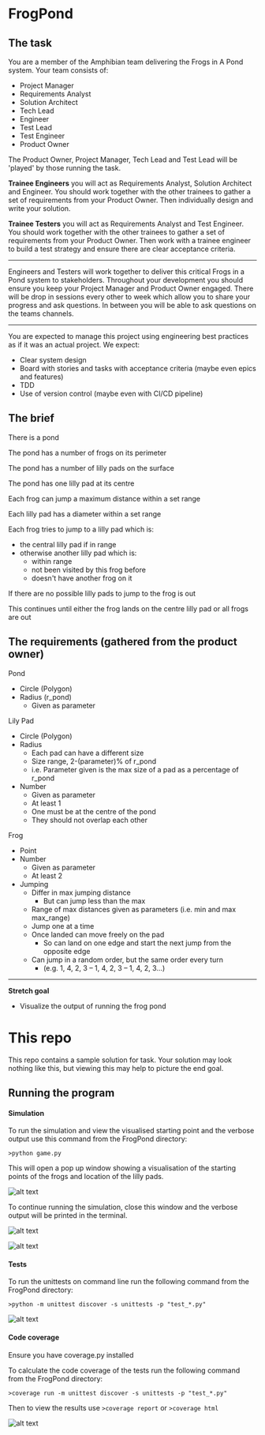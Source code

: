 # FrogPond
## The task
You are a member of the Amphibian team delivering the Frogs in A Pond system. 
Your team consists of:
- Project Manager
- Requirements Analyst
- Solution Architect
- Tech Lead
- Engineer
- Test Lead
- Test Engineer
- Product Owner

The Product Owner, Project Manager, Tech Lead and Test Lead will be 'played' by 
those running the task.

**Trainee Engineers** you will act as Requirements Analyst, Solution Architect and 
Engineer. You should work together with the other trainees to gather a set of 
requirements from your Product Owner. Then individually design and write your solution.

**Trainee Testers** you will act as Requirements Analyst and Test Engineer. You 
should work together with the other trainees to gather a set of requirements from 
your Product Owner. Then work with a trainee engineer to build a test strategy and 
ensure there are clear acceptance criteria.


---

Engineers and Testers will work together to deliver this critical Frogs in a Pond 
system to stakeholders. Throughout your development you should ensure you keep your 
Project Manager and Product Owner engaged. There will be drop in sessions every other
to week which allow you to share your progress and ask questions. In between you will be able to ask 
questions on the teams channels.

---

You are expected to manage this project using engineering best practices as if it 
was an actual project. We expect:
- Clear system design
- Board with stories and tasks with acceptance criteria (maybe even epics and features)
- TDD
- Use of version control (maybe even with CI/CD pipeline)

## The brief
There is a pond

The pond has a number of frogs on its perimeter

The pond has a number of lilly pads on the surface

The pond has one lilly pad at its centre

Each frog can jump a maximum distance within a set range

Each lilly pad has a diameter within a set range

Each frog tries to jump to a lilly pad which is:
- the central lilly pad if in range
- otherwise another lilly pad which is:
  - within range
  - not been visited by this frog before
  - doesn't have another frog on it
  
If there are no possible lilly pads to jump to the frog is out

This continues until either the frog lands on the centre lilly pad or all frogs are out

## The requirements (gathered from the product owner) 
Pond 
- Circle (Polygon) 
- Radius (r_pond) 
  - Given as parameter 

Lily Pad 
- Circle (Polygon) 
- Radius 
  - Each pad can have a different size 
  - Size range, 2-(parameter)% of r_pond 
  - i.e. Parameter given is the max size of a pad as a percentage of r_pond 
- Number 
  - Given as parameter 
  - At least 1 
  - One must be at the centre of the pond 
  - They should not overlap each other

Frog 
- Point 
- Number 
  - Given as parameter 
  - At least 2 
- Jumping 
  - Differ in max jumping distance 
    - But can jump less than the max 
  - Range of max distances given as parameters (i.e. min and max max_range) 
  - Jump one at a time 
  - Once landed can move freely on the pad
    - So can land on one edge and start the next jump from the opposite edge
  - Can jump in a random order, but the same order every turn 
    - (e.g. 1, 4, 2, 3 – 1, 4, 2, 3 – 1, 4, 2, 3…) 
---
**Stretch goal** 
- Visualize the output of running the frog pond 

# This repo
This repo contains a sample solution for task. Your solution may look nothing like this, 
but viewing this may help to picture the end goal.
## Running the program
#### Simulation
To run the simulation and view the visualised starting point and the verbose output 
use this command from the FrogPond directory:
```
>python game.py
```
This will open a pop up window showing a visualisation of the starting points of the frogs and 
location of the lilly pads. 

![alt text](resources/frog-pond-start.PNG "Frog Pond visuals")

To continue running the simulation, close this window and the verbose 
output will be printed in the terminal.

![alt text](resources/verbose-creation.PNG "Frog Pond element creation")

![alt text](resources/verbose-win.PNG "Frog Pond winner")


#### Tests
To run the unittests on command line run the following command from the FrogPond directory:
```
>python -m unittest discover -s unittests -p "test_*.py"
```

![alt text](resources/test-pass.PNG "Example output from running tests")

#### Code coverage
Ensure you have coverage.py installed

To calculate the code coverage of the tests run the following command from the FrogPond directory:
```
>coverage run -m unittest discover -s unittests -p "test_*.py"
```
Then to view the results use `>coverage report` or `>coverage html`

![alt text](resources/test-coverage.PNG "Example output of test coverage report")
